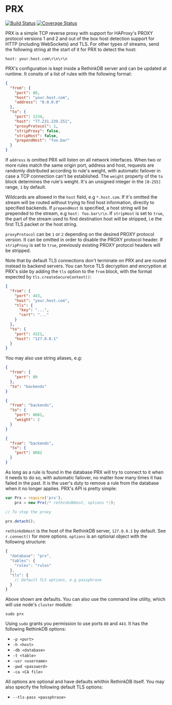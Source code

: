 # PRX
[![Build Status][ci-img]][ci-url] [![Coverage Status][cover-img]][cover-url]

PRX is a simple TCP reverse proxy with support for HAProxy's PROXY protocol versions 1 and 2 and out of the box host detection support for HTTP (including WebSockets) and TLS. For other types of streams, send the following string at the start of it for PRX to detect the host:

```
host: your.host.com\r\n\r\n
```

PRX's configuration is kept inside a RethinkDB server and can be updated at runtime. It consits of a list of rules with the following format:

```json
{
  "from": {
    "port": 80,
    "host": "your.host.com",
    "address": "0.0.0.0"
  },
  "to": {
    "port": 1234,
    "host": "77.231.239.251",
    "proxyProtocol": 1,
    "stripProxy": false,
    "stripHost": false,
    "prependHost": "foo.bar"
  }
}
```

If `address` is omitted PRX will listen on all network interfaces. When two or more rules match the same origin port, address and host, requests are randomly distributed according to rule's weight, with automatic failover in case a TCP connection can't be established. The `weight` property of the `to` block determines the rule's weight. It's an unsigned integer in the `[0-255]` range, `1` by default.

Wildcards are allowed in the `host` field, e.g `*.host.com`. If it's omitted the stream will be routed without trying to find host information, directly to specified backends. If `prependHost` is specified, a host string will be prepended to the stream, e.g `host: foo.bar\r\n`. If `stripHost` is set to `true`, the part of the stream used to find destination host will be stripped, i.e the first TLS packet or the host string.

`proxyProtocol` can be `1` or `2` depending on the desired PROXY protocol version. It can be omitted in order to disable the PROXY protocol header. If `stripProxy` is set to `true`, previously existing PROXY protocol headers will be stripped.

Note that by default TLS connections don't terminate on PRX and are routed instead to backend servers. You can force TLS decryption and encryption at PRX's side by adding the `tls` option to the `from` block, with the format expected by `tls.createSecureContext()`:

```json
{
  "from": {
    "port": 443,
    "host": "your.host.com",
    "tls": {
      "key": "...",
      "cert": "..."
    }
  },
  "to": {
    "port": 4321,
    "host": "127.0.0.1"
  }
}
```

You may also use string aliases, e.g:

```json
{
  "from": {
    "port": 80
  },
  "to": "backends"
}
```
```json
{
  "from": "backends",
  "to": {
    "port": 8081,
    "weight": 2
  }
}
```
```json
{
  "from": "backends",
  "to": {
    "port": 8082
  }
}
```

As long as a rule is found in the database PRX will try to connect to it when it needs to do so, with automatic failover, no matter how many times it has failed in the past. It is the user's duty to remove a rule from the database when it no longer applies. PRX's API is pretty simple:

```javascript
var Prx = require('prx'),
    prx = new Prx(/* rethinkdbHost, options */);

// To stop the proxy

prx.detach();
```

`rethinkdbHost` is the host of the RethinkDB server, `127.0.0.1` by default. See `r.connect()` for more options. `options` is an optional object with the following structure:

```js
{
  "database": "prx",
  "tables": {
    "rules": "rules"
  },
  "tls": {
    // Default TLS options, e.g passphrase
  }
}
```

Above shown are defaults. You can also use the command line utility, which will use node's `cluster` module:

```
sudo prx
```

Using `sudo` grants you permission to use ports `80` and `443`. It has the following RethinkDB options:

- `-p <port>`
- `-h <host>`
- `-db <database>`
- `-t <table>`
- `-usr <username>`
- `-pwd <password>`
- `-ca <CA file>`

All options are optional and have defaults whithin RethinkDB itself. You may also specify the following default TLS options:

- `--tls-pass <passphrase>`

[ci-img]: https://circleci.com/gh/manvalls/prx.svg?style=shield
[ci-url]: https://circleci.com/gh/manvalls/prx
[cover-img]: https://coveralls.io/repos/manvalls/prx/badge.svg?branch=master&service=github
[cover-url]: https://coveralls.io/github/manvalls/prx?branch=master
